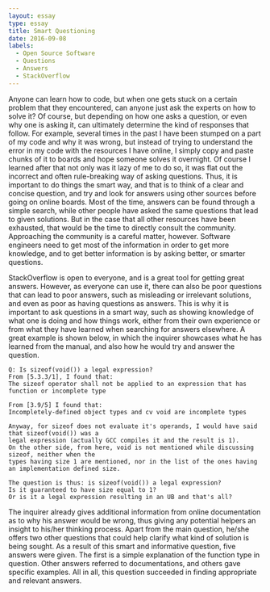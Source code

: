 ```yaml
---
layout: essay
type: essay
title: Smart Questioning
date: 2016-09-08
labels:
  - Open Source Software
  - Questions
  - Answers
  - StackOverflow
---
```


Anyone can learn how to code, but when one gets stuck on a certain problem that they encountered, can anyone just ask the experts on how to solve it? Of course, but depending on how one asks a question, or even why one is asking it, can ultimately determine the kind of responses that follow. For example, several times in the past I have been stumped on a part of my code and why it was wrong, but instead of trying to understand the error in my code with the resources I have online, I simply copy and paste chunks of it to boards and hope someone solves it overnight. Of course I learned after that not only was it lazy of me to do so, it was flat out the incorrect and often rule-breaking way of asking questions. Thus, it is important to do things the smart way, and that is to think of a clear and concise question, and try and look for answers using other sources before going on online boards. Most of the time, answers can be found through a simple search, while other people have asked the same questions that lead to given solutions. But in the case that all other resources have been exhausted, that would be the time to directly consult the community. Approaching the community is a careful matter, however. Software engineers need to get most of the information in order to get more knowledge, and to get better information is by asking better, or smarter questions.

StackOverflow is open to everyone, and is a great tool for getting great answers. However, as everyone can use it, there can also be poor questions that can lead to poor answers, such as misleading or irrelevant solutions, and even as poor as having questions as answers. This is why it is important to ask questions in a smart way, such as showing knowledge of what one is doing and how things work, either from their own experience or from what they have learned when searching for answers elsewhere. A great example is shown below, in which the inquirer showcases what he has learned from the manual, and also how he would try and answer the question.

```
Q: Is sizeof(void()) a legal expression?
From [5.3.3/1], I found that:
The sizeof operator shall not be applied to an expression that has function or incomplete type

From [3.9/5] I found that:
Incompletely-defined object types and cv void are incomplete types

Anyway, for sizeof does not evaluate it's operands, I would have said that sizeof(void()) was a 
legal expression (actually GCC compiles it and the result is 1).
On the other side, from here, void is not mentioned while discussing sizeof, neither when the 
types having size 1 are mentioned, nor in the list of the ones having an implementation defined size.

The question is thus: is sizeof(void()) a legal expression?
Is it guaranteed to have size equal to 1?
Or is it a legal expression resulting in an UB and that's all?
```

The inquirer already gives additional information from online documentation as to why his answer would be wrong, thus giving any potential helpers an insight to his/her thinking process. Apart from the main question, he/she offers two other questions that could help clarify what kind of solution is being sought. As a result of this smart and informative question, five answers were given. The first is a simple explanation of the function type in question. Other answers referred to documentations, and others gave specific examples. All in all, this question succeeded in finding appropriate and relevant answers.

